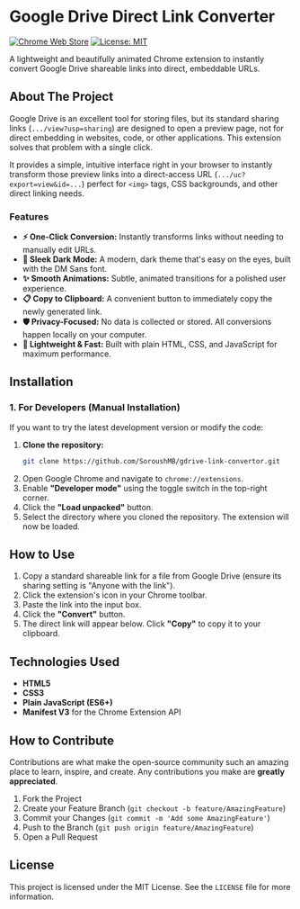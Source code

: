 # Google Drive Direct Link Converter

[![Chrome Web Store](https://img.shields.io/badge/Chrome_Web_Store-Available_Now-blue?style=for-the-badge&logo=googlechrome&logoColor=white)](https://chrome.google.com/webstore/detail/YOUR_EXTENSION_ID_HERE)
[![License: MIT](https://img.shields.io/badge/License-MIT-yellow.svg?style=for-the-badge)](https://opensource.org/licenses/MIT)

A lightweight and beautifully animated Chrome extension to instantly convert Google Drive shareable links into direct, embeddable URLs.

## About The Project

Google Drive is an excellent tool for storing files, but its standard sharing links (`.../view?usp=sharing`) are designed to open a preview page, not for direct embedding in websites, code, or other applications. This extension solves that problem with a single click.

It provides a simple, intuitive interface right in your browser to instantly transform those preview links into a direct-access URL (`.../uc?export=view&id=...`) perfect for `<img>` tags, CSS backgrounds, and other direct linking needs.

### Features

* **⚡ One-Click Conversion:** Instantly transforms links without needing to manually edit URLs.
* **🌙 Sleek Dark Mode:** A modern, dark theme that's easy on the eyes, built with the DM Sans font.
* **✨ Smooth Animations:** Subtle, animated transitions for a polished user experience.
* **📋 Copy to Clipboard:** A convenient button to immediately copy the newly generated link.
* **🛡️ Privacy-Focused:** No data is collected or stored. All conversions happen locally on your computer.
* **🚀 Lightweight & Fast:** Built with plain HTML, CSS, and JavaScript for maximum performance.

## Installation

### 1. For Developers (Manual Installation)

If you want to try the latest development version or modify the code:

1.  **Clone the repository:**
    ```sh
    git clone https://github.com/SoroushMB/gdrive-link-convertor.git
    ```
2.  Open Google Chrome and navigate to `chrome://extensions`.
3.  Enable **"Developer mode"** using the toggle switch in the top-right corner.
4.  Click the **"Load unpacked"** button.
5.  Select the directory where you cloned the repository. The extension will now be loaded.

## How to Use

1.  Copy a standard shareable link for a file from Google Drive (ensure its sharing setting is "Anyone with the link").
2.  Click the extension's icon in your Chrome toolbar.
3.  Paste the link into the input box.
4.  Click the **"Convert"** button.
5.  The direct link will appear below. Click **"Copy"** to copy it to your clipboard.

## Technologies Used

* **HTML5**
* **CSS3**
* **Plain JavaScript (ES6+)**
* **Manifest V3** for the Chrome Extension API

## How to Contribute

Contributions are what make the open-source community such an amazing place to learn, inspire, and create. Any contributions you make are **greatly appreciated**.

1.  Fork the Project
2.  Create your Feature Branch (`git checkout -b feature/AmazingFeature`)
3.  Commit your Changes (`git commit -m 'Add some AmazingFeature'`)
4.  Push to the Branch (`git push origin feature/AmazingFeature`)
5.  Open a Pull Request

## License

This project is licensed under the MIT License. See the `LICENSE` file for more information.